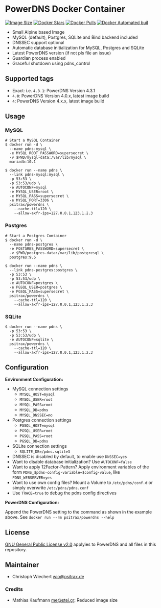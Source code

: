 # PowerDNS Docker Container

[![Image Size](https://images.microbadger.com/badges/image/psitrax/powerdns.svg)](https://microbadger.com/images/psitrax/powerdns)
[![Docker Stars](https://img.shields.io/docker/stars/psitrax/powerdns.svg)](https://hub.docker.com/r/psitrax/powerdns/)
[![Docker Pulls](https://img.shields.io/docker/pulls/psitrax/powerdns.svg)](https://hub.docker.com/r/psitrax/powerdns/)
[![Docker Automated buil](https://img.shields.io/docker/automated/psitrax/powerdns.svg)](https://hub.docker.com/r/psitrax/powerdns/)

* Small Alpine based Image
* MySQL (default), Postgres, SQLite and Bind backend included
* DNSSEC support optional
* Automatic database initialization for MySQL, Postgres and SQLite
* Latest PowerDNS version (if not pls file an issue)
* Guardian process enabled
* Graceful shutdown using pdns_control

## Supported tags

* Exact: i.e. `4.3.1`: PowerDNS Version 4.3.1
* `4.0`: PowerDNS Version 4.0.x, latest image build
* `4`: PowerDNS Version 4.x.x, latest image build

## Usage

### MySQL

```shell
# Start a MySQL Container
$ docker run -d \
  --name pdns-mysql \
  -e MYSQL_ROOT_PASSWORD=supersecret \
  -v $PWD/mysql-data:/var/lib/mysql \
  mariadb:10.1

$ docker run --name pdns \
  --link pdns-mysql:mysql \
  -p 53:53 \
  -p 53:53/udp \
  -e AUTOCONF=mysql
  -e MYSQL_USER=root \
  -e MYSQL_PASS=supersecret \
  -e MYSQL_PORT=3306 \
  psitrax/powerdns \
    --cache-ttl=120 \
    --allow-axfr-ips=127.0.0.1,123.1.2.3
```

### Postgres

```shell
# Start a Postgres Container
$ docker run -d \
  --name pdns-postgres \
  -e POSTGRES_PASSWORD=supersecret \
  -v $PWD/postgres-data:/var/lib/postgresql \
  postgres:9.6

$ docker run --name pdns \
  --link pdns-postgres:postgres \
  -p 53:53 \
  -p 53:53/udp \
  -e AUTOCONF=postgres \
  -e PGSQL_USER=postgres \
  -e PGSQL_PASS=supersecret \
  psitrax/powerdns \
    --cache-ttl=120 \
    --allow-axfr-ips=127.0.0.1,123.1.2.3
```

### SQLite

```shell
$ docker run --name pdns \
  -p 53:53 \
  -p 53:53/udp \
  -e AUTOCONF=sqlite \
  psitrax/powerdns \
    --cache-ttl=120 \
    --allow-axfr-ips=127.0.0.1,123.1.2.3
```

## Configuration

**Environment Configuration:**

* MySQL connection settings
  * `MYSQL_HOST=mysql`
  * `MYSQL_USER=root`
  * `MYSQL_PASS=root`
  * `MYSQL_DB=pdns`
  * `MYSQL_DNSSEC=no`
* Postgres connection settings
  * `PGSQL_HOST=mysql`
  * `PGSQL_USER=root`
  * `PGSQL_PASS=root`
  * `PGSQL_DB=pdns`
* SQLite connection settings
  * `SQLITE_DB=/pdns.sqlite3`
* DNSSEC is disabled by default, to enable use `DNSSEC=yes`
* Want to disable database initialization? Use `AUTOCONF=false`
* Want to apply 12Factor-Pattern? Apply environment variables of the form `PDNS_$pdns-config-variable=$config-value`, like `PDNS_WEBSERVER=yes`
* Want to use own config files? Mount a Volume to `/etc/pdns/conf.d` or simply overwrite `/etc/pdns/pdns.conf`
* Use `TRACE=true` to debug the pdns config directives

**PowerDNS Configuration:**

Append the PowerDNS setting to the command as shown in the example above.
See `docker run --rm psitrax/powerdns --help`


## License

[GNU General Public License v2.0](https://github.com/PowerDNS/pdns/blob/master/COPYING) applyies to PowerDNS and all files in this repository.


## Maintainer

* Christoph Wiechert <wio@psitrax.de>

### Credits

* Mathias Kaufmann <me@stei.gr>: Reduced image size


